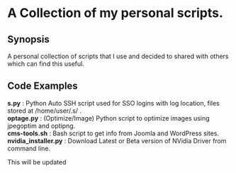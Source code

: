 # A Collection of my personal scripts.

## Synopsis

A personal collection of scripts that I use and decided to shared with others which can find this useful.

## Code Examples

**s.py** : Python Auto SSH script used for SSO logins with log location, files stored at /home/user/.s/ .<br>
**optage.py** : (Optimize/Image) Python script to optimize images using jpegoptim and optipng. <br>
**cms-tools.sh** : Bash script to get info from Joomla and WordPress sites. <br>
**nvidia_installer.py** : Download Latest or Beta version of NVidia Driver from command line. <br>

This will be updated